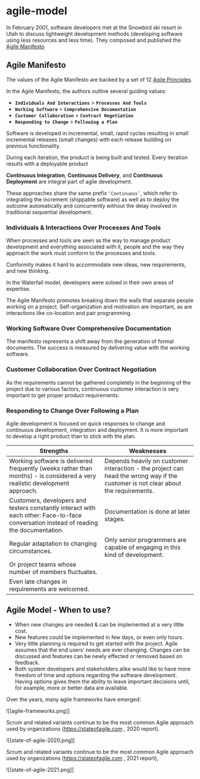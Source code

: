 # agile-model

In February 2001, software developers met at the Snowbird ski resort in Utah to discuss lightweight development methods (developing software using less resources and less time). They composed and published the [Agile Manifesto](https://agilemanifesto.org/)

## Agile Manifesto

The values of the Agile Manifesto are backed by a set of 12 [Agile Principles](http://agilemanifesto.org/principles.html).

In the Agile Manifesto, the authors outline several guiding values:

- **`Individuals And Interactions`** > **`Processes And Tools`**
- **`Working Software`** > **`Comprehensive Documentation`**
- **`Customer Collaboration`** > **`Contract Negotiation`**
- **`Responding to Change`** > **`Following a Plan`**

Software is developed in incremental, small, rapid cycles resulting in small incremental releases (small changes) with each release building on previous functionality.

During each iteration, the product is being built and tested. Every iteration results with a deployable product

**Continuous Integration**, **Continuous Delivery**, and **Continuous Deployment** are integral part of agile development.

These approaches share the same prefix `‘Continuous’`, which refer to integrating the increment (shippable software) as well as to deploy the outcome automatically and concurrently without the delay involved in traditional sequential development.

### Individuals & Interactions Over Processes And Tools

When processes and tools are seen as the way to manage product development and everything associated with it, people and the way they approach the work must conform to the processes and tools.

Conformity makes it hard to accommodate new ideas, new requirements, and new thinking.

In the Waterfall model, developers were soloed in their own areas of expertise.

The Agile Manifesto promotes breaking down the walls that separate people working on
a project. Self-organization and motivation are important, as are interactions like co-location and pair programming.

### Working Software Over Comprehensive Documentation

The manifesto represents a shift away from the generation of formal documents. The success is measured by delivering value with the working software.

### Customer Collaboration Over Contract Negotiation

As the requirements cannot be gathered completely in the beginning of the project due to various factors, continuous customer interaction is very important to get proper product requirements.

### Responding to Change Over Following a Plan

Agile development is focused on quick responses to change and continuous development, integration and deployment. It is more important to develop a right product than to stick with
the plan.

| Strengths                                                                                                                              | Weaknesses                                                                                                                        |
| -------------------------------------------------------------------------------------------------------------------------------------- | --------------------------------------------------------------------------------------------------------------------------------- |
| Working software is delivered frequently (weeks rather than months) - is considered a very realistic development approach.             | Depends heavily on customer interaction - the project can head the wrong way if the customer is not clear about the requirements. |
| Customers, developers and testers constantly interact with each other: Face-to-face conversation instead of reading the documentation. | Documentation is done at later stages.                                                                                            |
| Regular adaptation to changing circumstances.                                                                                          | Only senior programmers are capable of engaging in this kind of development.                                                      |
| Or project teams whose number of members fluctuates.                                                                                   |                                                                                                                                   |
| Even late changes in requirements are welcomed.                                                                                        |                                                                                                                                   |

## Agile Model - When to use?

- When new changes are needed & can be implemented at a very little cost.
- New features could be implemented in few days, or even only hours.
- Very little planning is required to get started with the project. Agile assumes that the end users’ needs are ever changing. Changes can be discussed and features can be newly effected or removed based on feedback.
- Both system developers and stakeholders alike would like to have more freedom of time and options regarding the software development. Having options gives them the ability to leave important decisions until, for example, more or better data are available.

Over the years, many agile frameworks have emerged:

![[agile-frameworks.png]]

Scrum and related variants continue to be the most common Agile approach used by organizations (https://stateofagile.com , 2020 report).

![[state-of-agile-2020.png]]

Scrum and related variants continue to be the most common Agile approach used by organizations (https://stateofagile.com , 2021 report),

![[state-of-agile-2021.png]]

